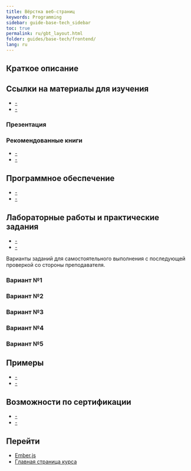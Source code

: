 ```yaml
---
title: Вёрстка веб-страниц
keywords: Programming
sidebar: guide-base-tech_sidebar
toc: true
permalink: ru/gbt_layout.html
folder: guides/base-tech/frontend/
lang: ru
---
```


## Краткое описание

##  Ссылки на материалы для изучения

* [-]()
* [-]()

### Презентация

### Рекомендованные книги

* [-]()
* [-]()

## Программное обеспечение

* [-]()
* [-]()

## Лабораторные работы и практические задания

* [-]()
* [-]()

Варианты заданий для самостоятельного выполнения с последующей проверкой со стороны преподавателя.

### Вариант №1

### Вариант №2

### Вариант №3

### Вариант №4

### Вариант №5

## Примеры

* [-]()
* [-]()

## Возможности по сертификации

* [-]()
* [-]()

## Перейти

* [Ember.js](gbt_emberjs.html)
* [Главная страница курса](gbt_landing-page.html)
